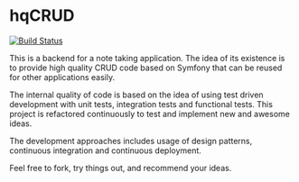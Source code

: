 # hqCRUD

[![Build Status](https://travis-ci.org/EresDev/EresNoteSymfony.svg?branch=master)](https://travis-ci.org/EresDev/EresNoteSymfony)

This is a backend for a note taking application. The idea of its existence is to provide high quality CRUD code based on Symfony that can be reused for other applications easily. 

The internal quality of code is based on the idea of using test driven development with unit tests, integration tests and functional tests. This project is refactored continuously to test and implement new and awesome ideas. 

The development approaches includes usage of design patterns, continuous integration and continuous deployment. 

Feel free to fork, try things out, and recommend your ideas.  


